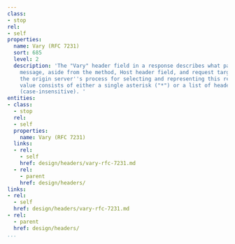 ```yaml
---
class:
- stop
rel:
- self
properties:
  name: Vary (RFC 7231)
  sort: 685
  level: 2
  description: 'The "Vary" header field in a response describes what parts of a request
    message, aside from the method, Host header field, and request target, might influence
    the origin server''s process for selecting and representing this response. The
    value consists of either a single asterisk ("*") or a list of header field names
    (case-insensitive). '
entities:
- class:
  - stop
  rel:
  - self
  properties:
    name: Vary (RFC 7231)
  links:
  - rel:
    - self
    href: design/headers/vary-rfc-7231.md
  - rel:
    - parent
    href: design/headers/
links:
- rel:
  - self
  href: design/headers/vary-rfc-7231.md
- rel:
  - parent
  href: design/headers/
...
```


